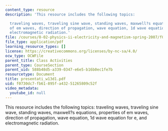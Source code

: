 ```yaml
---
content_type: resource
description: 'This resource includes the following topics:

  traveling waves, traveling sine wave, standing waves, maxwell?s equations, properties
  of em waves, direction of propagation, wave equation, 1d wave equation for e, and
  electromagnetic radiation.'
file: /courses/8-02-physics-ii-electricity-and-magnetism-spring-2007/f0730dc7fb61895fa43251265809c52f_presentati_w13d1.pdf
file_type: application/pdf
learning_resource_types: []
license: https://creativecommons.org/licenses/by-nc-sa/4.0/
ocw_type: OCWFile
parent_title: Class Activities
parent_type: CourseSection
parent_uid: 588b48d5-a339-0347-e6e5-b16b0ec1fe7b
resourcetype: Document
title: presentati_w13d1.pdf
uid: f0730dc7-fb61-895f-a432-51265809c52f
video_metadata:
  youtube_id: null
---
```

This resource includes the following topics:
traveling waves, traveling sine wave, standing waves, maxwell?s equations, properties of em waves, direction of propagation, wave equation, 1d wave equation for e, and electromagnetic radiation.